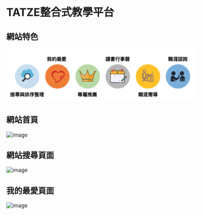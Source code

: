 # TATZE整合式教學平台


## 網站特色

![image](https://github.com/chi110356042/CCU-project/blob/main/截圖%202021-10-19%20上午10.52.45.png)

## 網站首頁

![image](https://github.com/chi110356042/TATZE-website/blob/main/%E6%88%AA%E5%9C%96%202021-10-19%20%E4%B8%8A%E5%8D%8810.51.45.png)

## 網站搜尋頁面

![image](https://github.com/chi110356042/CCU-project/blob/main/截圖%202021-10-19%上午10.52.04.png)

## 我的最愛頁面
![image](https://github.com/chi110356042/TATZE-website/blob/main/%E6%88%AA%E5%9C%96%202021-10-19%20%E4%B8%8A%E5%8D%8810.52.16.png)

